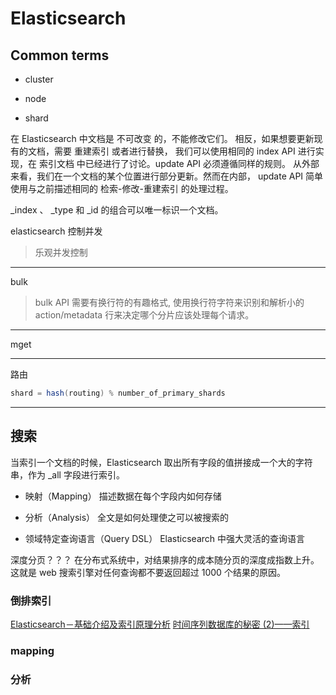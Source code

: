 # Elasticsearch

## Common terms

- cluster

- node

- shard

在 Elasticsearch 中文档是 不可改变 的，不能修改它们。 相反，如果想要更新现有的文档，需要 重建索引 或者进行替换， 我们可以使用相同的 index API 进行实现，在 索引文档 中已经进行了讨论。update API 必须遵循同样的规则。 从外部来看，我们在一个文档的某个位置进行部分更新。然而在内部， update API 简单使用与之前描述相同的 检索-修改-重建索引 的处理过程。

_index 、 _type 和 _id 的组合可以唯一标识一个文档。

elasticsearch 控制并发
> 乐观并发控制

---

bulk
> bulk API 需要有换行符的有趣格式, 使用换行符字符来识别和解析小的 action/metadata 行来决定哪个分片应该处理每个请求。
---

mget

---

路由

```groovy
shard = hash(routing) % number_of_primary_shards
```

---

## 搜索

当索引一个文档的时候，Elasticsearch 取出所有字段的值拼接成一个大的字符串，作为 _all 字段进行索引。

- 映射（Mapping）
  描述数据在每个字段内如何存储

- 分析（Analysis）
  全文是如何处理使之可以被搜索的

- 领域特定查询语言（Query DSL）
  Elasticsearch 中强大灵活的查询语言

深度分页？？？
在分布式系统中，对结果排序的成本随分页的深度成指数上升。这就是 web 搜索引擎对任何查询都不要返回超过 1000 个结果的原因。

### 倒排索引

[Elasticsearch－基础介绍及索引原理分析](https://www.cnblogs.com/dreamroute/p/8484457.html)
[时间序列数据库的秘密 (2)——索引](https://www.infoq.cn/article/database-timestamp-02?utm_source=infoq&utm_medium=related_content_link&utm_campaign=relatedContent_articles_clk)

### mapping

### 分析